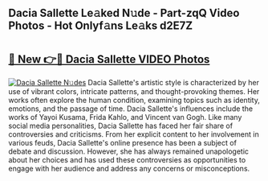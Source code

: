 ## Dacia Sallette Le𝚊ked N𝚞de - Part-zqQ Video Photos - Hot Onlyf𝚊ns Le𝚊ks d2E7Z

# <h2><a href="http://ac36321.deff.icu/?id=Dacia+Sallette">🔗 New 👉🔴 Dacia Sallette VIDEO Photos</a></h2>

[![Dacia Sallette N𝚞des](https://i.imgur.com/rIISA9y.gif)](http://ac36321.deff.icu/?id=Dacia+Sallette)
Dacia Sallette's artistic style is characterized by her use of vibrant colors, intricate patterns, and thought-provoking themes. Her works often explore the human condition, examining topics such as identity, emotions, and the passage of time. Dacia Sallette's influences include the works of Yayoi Kusama, Frida Kahlo, and Vincent van Gogh. Like many social media personalities, Dacia Sallette has faced her fair share of controversies and criticisms. From her explicit content to her involvement in various feuds, Dacia Sallette's online presence has been a subject of debate and discussion. However, she has always remained unapologetic about her choices and has used these controversies as opportunities to engage with her audience and address any concerns or misconceptions.
